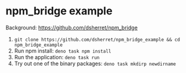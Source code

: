 # npm_bridge example

Background: https://github.com/dsherret/npm_bridge

1. `git clone https://github.com/dsherret/npm_bridge_example && cd npm_bridge_example`
1. Run npm install: `deno task npm install`
1. Run the application: `deno task run`
1. Try out one of the binary packages: `deno task mkdirp newdirname`
